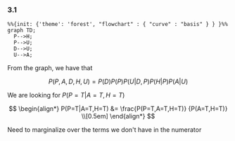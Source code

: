 ### 3.1

```mermaid
%%{init: {'theme': 'forest', "flowchart" : { "curve" : "basis" } } }%%
graph TD;
  P-->H;
  P-->U;
  D-->U;
  U-->A;
```

From the graph, we have that

$$
P(P, A, D, H, U) = P(D)P(P)P(U|D,P)P(H|P)P(A|U)
$$

We are looking for $P(P=T|A=T,H=T)$

$$
\begin{align*}
P(P=T|A=T,H=T) &= \frac{P(P=T,A=T,H=T)}
{P(A=T,H=T)} \\[0.5em]
\end{align*}
$$

Need to marginalize over the terms we don't have in the numerator
